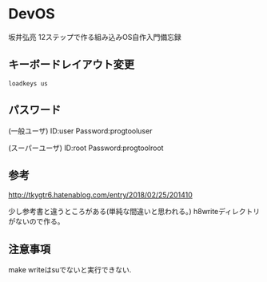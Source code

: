 # DevOS
坂井弘亮 12ステップで作る組み込みOS自作入門備忘録

## キーボードレイアウト変更

```shell
loadkeys us
```

## パスワード

(一般ユーザ) ID:user Password:progtooluser

(スーパーユーザ) ID:root Password:progtoolroot

## 参考

http://tkygtr6.hatenablog.com/entry/2018/02/25/201410

少し参考書と違うところがある(単純な間違いと思われる。)
h8writeディレクトリがないので作る。

## 注意事項

make writeはsuでないと実行できない.

